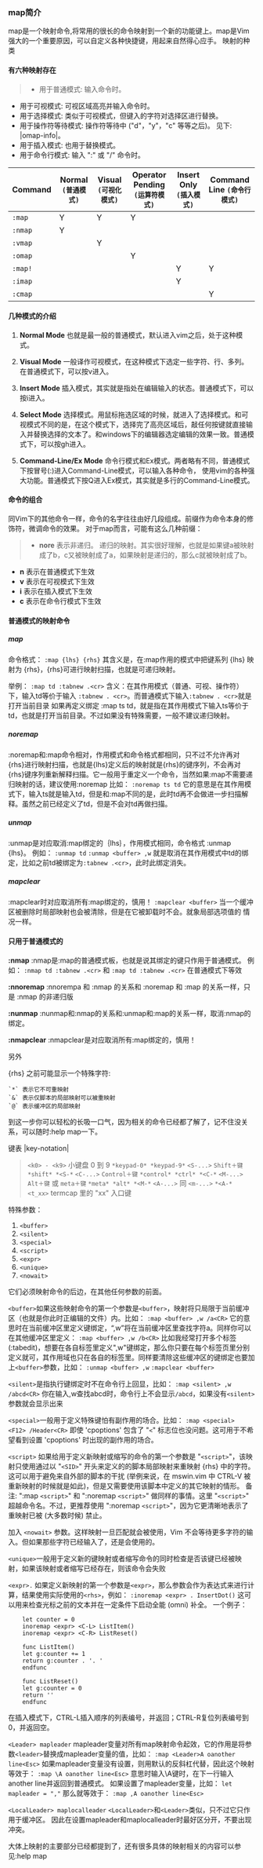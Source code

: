 ### map简介

map是一个映射命令,将常用的很长的命令映射到一个新的功能键上。map是Vim强大的一个重要原因，可以自定义各种快捷键，用起来自然得心应手。
映射的种类


#### 有六种映射存在
> - 用于普通模式: 输入命令时。
- 用于可视模式: 可视区域高亮并输入命令时。
- 用于选择模式: 类似于可视模式，但键入的字符对选择区进行替换。
- 用于操作符等待模式: 操作符等待中 ("d"，"y"，"c" 等等之后)。
  见下: |omap-info|。
- 用于插入模式: 也用于替换模式。
- 用于命令行模式: 输入 ":" 或 "/" 命令时。

Command | Normal `(普通模式)` | Visual `(可视化模式)` | Operator Pending `(运算符模式)` | Insert Only `(插入模式)` | Command Line `(命令行模式)`
---|---|---|---|---|---
`:map` | Y | Y | Y | |
`:nmap` | Y | | | |
`:vmap` | | Y | | |
`:omap` | | | Y | |
`:map!` | | | | Y | Y
`:imap` | | | | Y |
`:cmap` | | | | | Y


#### 几种模式的介绍

1. **Normal Mode**
也就是最一般的普通模式，默认进入vim之后，处于这种模式。

2. **Visual Mode**
一般译作可视模式，在这种模式下选定一些字符、行、多列。
在普通模式下，可以按v进入。

3. **Insert Mode**
插入模式，其实就是指处在编辑输入的状态。普通模式下，可以按i进入。

4. **Select Mode**
选择模式。用鼠标拖选区域的时候，就进入了选择模式。和可视模式不同的是，在这个模式下，选择完了高亮区域后，敲任何按键就直接输入并替换选择的文本了。和windows下的编辑器选定编辑的效果一致。普通模式下，可以按gh进入。

5. **Command-Line/Ex Mode**
命令行模式和Ex模式。两者略有不同，普通模式下按冒号(:)进入Command-Line模式，可以输入各种命令，
使用vim的各种强大功能。普通模式下按Q进入Ex模式，其实就是多行的Command-Line模式。

#### 命令的组合

同Vim下的其他命令一样，命令的名字往往由好几段组成。前缀作为命令本身的修饰符，微调命令的效果。
对于map而言，可能有这么几种前缀：

> - **nore**
表示非递归。
递归的映射。其实很好理解，也就是如果键a被映射成了b，c又被映射成了a，如果映射是递归的，那么c就被映射成了b。
- **n**
表示在普通模式下生效
- **v**
表示在可视模式下生效
- **i**
表示在插入模式下生效
- **c**
表示在命令行模式下生效

#### 普通模式的映射命令

##### map

命令格式：
`:map {lhs} {rhs}`
其含义是，在:map作用的模式中把键系列 {lhs} 映射为 {rhs}，{rhs}可进行映射扫描，也就是可递归映射。

举例：
`:map td :tabnew .<cr>`
含义：在其作用模式（普通、可视、操作符）下，输入td等价于输入 `:tabnew . <cr>`。而普通模式下输入`:tabnew . <cr>`就是打开当前目录
如果再定义绑定 :map ts td，就是指在其作用模式下输入ts等价于td，也就是打开当前目录。不过如果没有特殊需要，一般不建议递归映射。

##### noremap

:noremap和:map命令相对，作用模式和命令格式都相同，只不过不允许再对{rhs}进行映射扫描，也就是{lhs}定义后的映射就是{rhs}的键序列，不会再对{rhs}键序列重新解释扫描。它一般用于重定义一个命令，当然如果:map不需要递归映射的话，建议使用:noremap
比如：
`:noremap ts td`
它的意思是在其作用模式下，输入ts就是输入td，但是和:map不同的是，此时td再不会做进一步扫描解释。虽然之前已经定义了td，但是不会对td再做扫描。

##### unmap

:unmap是对应取消:map绑定的｛lhs｝，作用模式相同，命令格式 :unmap {lhs}。
例如：
`:unmap td`
`:unmap <buffer> ,w`
就是取消在其作用模式中td的绑定，比如之前td被绑定为`:tabnew .<cr>`，此时此绑定消失。

##### mapclear

:mapclear时对应取消所有:map绑定的，慎用！
`:mapclear <buffer>`
当一个缓冲区被删除时局部映射也会被清除，但是在它被卸载时不会。就象局部选项值的
情况一样。

#### 只用于普通模式的

**:nmap**
:nmap是:map的普通模式板，也就是说其绑定的键只作用于普通模式。
例如：
`:nmap td :tabnew .<cr>` 和 `:map td :tabnew .<cr>` 在普通模式下等效

**:nnoremap**
:nnorempa 和 :nmap 的关系和 :noremap 和 :map 的关系一样，只是 :nmap 的非递归版

**:nunmap**
:nunmap和:nmap的关系和:unmap和:map的关系一样，取消:nmap的绑定。

**:nmapclear**
:nmapclear是对应取消所有:map绑定的，慎用！

另外

{rhs} 之前可能显示一个特殊字符:

    `*` 表示它不可重映射
    `&` 表示仅脚本的局部映射可以被重映射
    `@` 表示缓冲区的局部映射

到这一步你可以轻松的长吸一口气，因为相关的命令已经都了解了，记不住没关系，可以随时:help map一下。

键表 |key-notation|
> `<k0> - <k9>` 小键盘 0 到 9 `*keypad-0* *keypad-9*`
`<S-...>` `Shift＋键` `*shift* *<S-*`
`<C-...>` `Control＋键` `*control* *ctrl* *<C-*`
`<M-...>` `Alt＋键` 或 `meta＋键` `*meta* *alt* *<M-*`
`<A-...>` 同 `<m-...>` `*<A-*`
`<t_xx>` termcap 里的 "xx" 入口键

特殊参数：
1. `<buffer>`
2. `<silent>`
3. `<special>`
4. `<script>`
5. `<expr>`
6. `<unique>`
7. `<nowait>`

它们必须映射命令的后边，在其他任何参数的前面。

`<buffer>`如果这些映射命令的第一个参数是`<buffer>`，映射将只局限于当前缓冲区（也就是你此时正编辑的文件）内。比如：
`:map <buffer> ,w /a<CR>`
它的意思时在当前缓冲区里定义键绑定，“,w”将在当前缓冲区里查找字符a。同样你可以在其他缓冲区里定义：
`:map <buffer> ,w /b<CR>`
比如我经常打开多个标签(:tabedit)，想要在各自标签里定义",w"键绑定，那么你只要在每个标签页里分别定义就可，其作用域也只在各自的标签里。同样要清除这些缓冲区的键绑定也要加上`<buffer>`参数，比如：
`:unmap <buffer> ,w`
`:mapclear <buffer>`

`<silent>`是指执行键绑定时不在命令行上回显，比如：
`:map <silent> ,w /abcd<CR>`
你在输入,w查找abcd时，命令行上不会显示`/abcd`，如果没有`<silent>`参数就会显示出来

`<special>`一般用于定义特殊键怕有副作用的场合。比如：
`:map <special> <F12> /Header<CR>`
即使 'cpoptions' 包含了 "`<`" 标志位也没问题。这可用于不希望看到设置 'cpoptions' 时出现的副作用的场合。

`<script>` 如果给用于定义新映射或缩写的命令的第一个参数是 "`<script>`"，该映射只使用通过以 "`<SID>`" 开头来定义的的脚本局部映射来重映射 {rhs} 中的字符。这可以用于避免来自外部的脚本的干扰 (举例来说，在 mswin.vim 中 CTRL-V 被重新映射的时候就是如此)，但是又需要使用该脚本中定义的其它映射的情形。
备注: ":map `<script>`" 和 ":noremap `<script>`" 做同样的事情。这里 "`<script>`" 超越命令名。不过，更推荐使用 ":noremap `<script>`"，因为它更清晰地表示了重映射已被 (大多数时候) 禁止。

加入 `<nowait>` 参数。这样映射一旦匹配就会被使用，Vim 不会等待更多字符的输入。但如果那些字符已经输入了，还是会使用的。

`<unique>`一般用于定义新的键映射或者缩写命令的同时检查是否该键已经被映射，如果该映射或者缩写已经存在，则该命令会失败

`<expr>.` 如果定义新映射的第一个参数是`<expr>`，那么参数会作为表达式来进行计算，结果使用实际使用的`<rhs>`，例如：
`:inoremap <expr> . InsertDot()`
这可以用来检查光标之前的文本并在一定条件下启动全能 (omni) 补全。
一个例子：
```
	let counter = 0
	inoremap <expr> <C-L> ListItem()
	inoremap <expr> <C-R> ListReset()

	func ListItem()
	let g:counter += 1
	return g:counter . '. '
	endfunc

	func ListReset()
	let g:counter = 0
	return ''
	endfunc
```
在插入模式下，CTRL-L插入顺序的列表编号，并返回；CTRL-R复位列表编号到0，并返回空。


`<Leader> mapleader`
mapleader变量对所有map映射命令起效，它的作用是将参数`<leader>`替换成mapleader变量的值，比如：
`:map <Leader>A oanother line<Esc>`
如果mapleader变量没有设置，则用默认的反斜杠代替，因此这个映射等效于：
`:map \A oanother line<Esc>`
意思时输入\A键时，在下一行输入another line并返回到普通模式。
如果设置了mapleader变量，比如：
`let mapleader = ","`
那么就等效于：
`:map ,A oanother line<Esc>`

`<LocalLeader> maplocalleader`
`<LocalLeader>`和`<Leader>`类似，只不过它只作用于缓冲区。
因此在设置mapleader和maplocalleader时最好区分开，不要出现冲突。

大体上映射的主要部分已经都提到了，还有很多具体的映射相关的内容可以参见:help map
